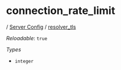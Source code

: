 # connection_rate_limit

/ [Server Config](/ref/config/index.md) / [resolver_tls](/ref/config/resolver_tls/index.md) 

*Reloadable*: `true`

*Types*

- `integer`



